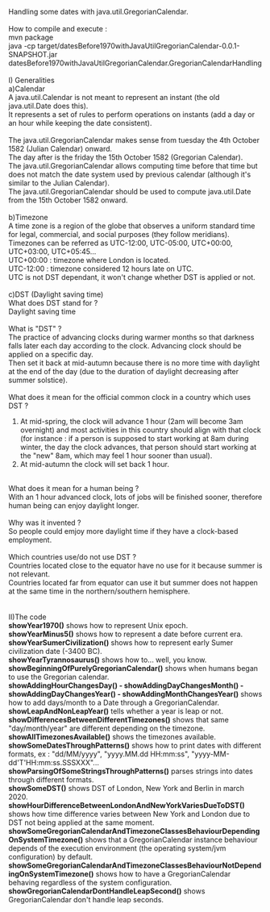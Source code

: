 Handling some dates with java.util.GregorianCalendar.<br/>
<br/>
How to compile and execute :<br/>
mvn package<br/>
java -cp target/datesBefore1970withJavaUtilGregorianCalendar-0.0.1-SNAPSHOT.jar datesBefore1970withJavaUtilGregorianCalendar.GregorianCalendarHandling<br/>
<br/>
I) Generalities<br/>
a)Calendar<br/>
A java.util.Calendar is not meant to represent an instant (the old java.util.Date does this).<br/>
It represents a set of rules to perform operations on instants (add a day or an hour while keeping the date consistent).<br/>
<br/>
The java.util.GregorianCalendar makes sense from tuesday the 4th October 1582 (Julian Calendar) onward.<br/>
The day after is the friday the 15th October 1582 (Gregorian Calendar).<br/>
The java.util.GregorianCalendar allows computing time before that time but does not match the date system used by previous calendar (although it's similar to the Julian Calendar).<br/>
The java.util.GregorianCalendar should be used to compute java.util.Date from the 15th October 1582 onward. <br/>
<br/>
b)Timezone<br/>
A time zone is a region of the globe that observes a uniform standard time for legal, commercial, and social purposes (they follow meridians).<br/>
Timezones can be referred as UTC-12:00, UTC-05:00, UTC+00:00, UTC+03:00, UTC+05:45...<br/>
UTC+00:00 : timezone where London is located.<br/>
UTC-12:00 : timezone considered 12 hours late on UTC.<br/>
UTC is not DST dependant, it won't change whether DST is applied or not.<br/>
<br/>
c)DST (Daylight saving time)<br/>
What does DST stand for ?<br/>
Daylight saving time<br/>
<br/>
What is "DST" ?<br/> 
The practice of advancing clocks during warmer months so that darkness falls later each day according to the clock. Advancing clock should be applied on a specific day.<br/>
Then set it back at mid-autumn because there is no more time with daylight at the end of the day (due to the duration of daylight decreasing after summer solstice).<br/>
<br/>
What does it mean for the official common clock in a country which uses DST ?<br/>
1) At mid-spring, the clock will advance 1 hour (2am will become 3am overnight) and most activities in this country should align with that clock (for instance : if a person is supposed to start working at 8am during winter, the day the clock advances, that person should start working at the "new" 8am, which may feel 1 hour sooner than usual).<br/>
2) At mid-autumn the clock will set back 1 hour.<br/>
<br/>
What does it mean for a human being ?<br/>
With an 1 hour advanced clock, lots of jobs will be finished sooner, therefore human being can enjoy daylight longer.<br/>
<br/>
Why was it invented ?<br/>
So people could emjoy more daylight time if they have a clock-based employment.<br/>
<br/>
Which countries use/do not use DST ?<br/>
Countries located close to the equator have no use for it because summer is not relevant.<br/>
Countries located far from equator can use it but summer does not happen at the same time in the northern/southern hemisphere.<br/>
<br/>
<br/>
II)The code<br/>
<b>showYear1970()</b> shows how to represent Unix epoch.<br/>
<b>showYearMinus5()</b> shows how to represent a date before current era.<br/>
<b>showYearSumerCivilization()</b> shows how to represent early Sumer civilization date (-3400 BC).<br/>
<b>showYearTyrannosaurus()</b> shows how to... well, you know.<br/>
<b>showBeginningOfPurelyGregorianCalendar()</b> shows when humans began to use the Gregorian calendar.<br/>
<b>showAddingHourChangesDay() - showAddingDayChangesMonth() - showAddingDayChangesYear() - showAddingMonthChangesYear()</b> shows how to add days/month to a Date through a GregorianCalendar.<br/>
<b>showLeapAndNonLeapYear()</b> tells whether a year is leap or not.<br/>
<b>showDifferencesBetweenDifferentTimezones()</b> shows that same "day/month/year" are different depending on the timezone.<br/>
<b>showAllTimezonesAvailable()</b> shows the timezones available.<br/>
<b>showSomeDatesThroughPatterns()</b> shows how to print dates with different formats, ex : "dd/MM/yyyy", "yyyy.MM.dd HH:mm:ss", "yyyy-MM-dd'T'HH:mm:ss.SSSXXX"...<br/>
<b>showParsingOfSomeStringsThroughPatterns()</b> parses strings into dates through different formats.<br/>
<b>showSomeDST()</b> shows DST of London, New York and Berlin in march 2020.<br/> 
<b>showHourDifferenceBetweenLondonAndNewYorkVariesDueToDST()</b> shows how time difference varies between New York and London due to DST not being applied at the same moment.<br/>
<b>showSomeGregorianCalendarAndTimezoneClassesBehaviourDependingOnSystemTimezone()</b> shows that a GregorianCalendar instance behaviour depends of the execution environment (the operating system/jvm configuration) by default.<br/>
<b>showSomeGregorianCalendarAndTimezoneClassesBehaviourNotDependingOnSystemTimezone()</b> shows how to have a GregorianCalendar behaving regardless of the system configuration.<br/>
<b>showGregorianCalendarDontHandleLeapSecond()</b> shows GregorianCalendar don't handle leap seconds.<br/>
<br/>









